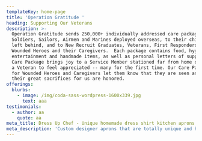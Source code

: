 ```yaml
---
templateKey: home-page
title: 'Operation Gratitude '
heading: Supporting Our Veterans
description: >-
  Operation Gratitude sends 250,000+ individually addressed care packages to
  Soldiers, Sailors, Airmen and Marines deployed overseas, to their children
  left behind, and to New Recruit Graduates, Veterans, First Responders, and
  Wounded Heroes and their Caregivers.  Each package contains food, hygiene,
  entertainment and handmade items, as well as personal letters of support. A
  Care Package brings joy to a Service Member stationed far from home or enables
  a Veteran to feel appreciated -- many for the first time. Our Care Packages
  for Wounded Heroes and Caregivers let them know that they are seen and that
  their great sacrifices for us are honored.
offerings:
  blurbs:
    - image: /img/coda-sass-wordpress-1600x339.jpg
      text: aaa
testimonials:
  - author: aa
    quote: aa
meta_title: Dress Up Chef - Unique homemade dress shirt kitchen aprons
meta_description: 'Custom designer aprons that are totally unique and handmade in the USA.'
---
```


